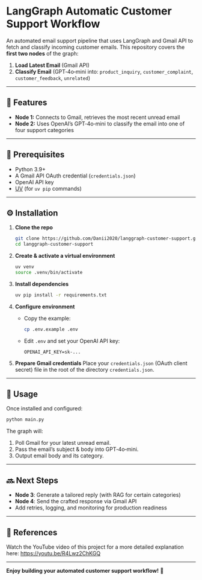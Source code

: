 # LangGraph Automatic Customer Support Workflow

An automated email support pipeline that uses LangGraph and Gmail API to fetch and classify incoming customer emails.
This repository covers the **first two nodes** of the graph:

1. **Load Latest Email** (Gmail API)
2. **Classify Email** (GPT‑4o‑mini into: `product_inquiry`, `customer_complaint`, `customer_feedback`, `unrelated`)

---

## 🚀 Features

* **Node 1:** Connects to Gmail, retrieves the most recent unread email
* **Node 2:** Uses OpenAI’s GPT‑4o‑mini to classify the email into one of four support categories

---

## 🧰 Prerequisites

* Python 3.9+
* A Gmail API OAuth credential (`credentials.json`)
* OpenAI API key
* [UV](https://github.com/astral-sh/uv) (for `uv pip` commands)

---

## ⚙️ Installation

1. **Clone the repo**

   ```bash
   git clone https://github.com/Danii2020/langgraph-customer-support.git
   cd langgraph-customer-support
   ```

2. **Create & activate a virtual environment**

   ```bash
   uv venv
   source .venv/bin/activate
   ```

3. **Install dependencies**

   ```bash
   uv pip install -r requirements.txt
   ```

4. **Configure environment**

   * Copy the example:

     ```bash
     cp .env.example .env
     ```
   * Edit `.env` and set your OpenAI API key:

     ```
     OPENAI_API_KEY=sk-...
     ```

5. **Prepare Gmail credentials**
   Place your `credentials.json` (OAuth client secret) file in the root of the directory `credentials.json`.

---

## 📝 Usage

Once installed and configured:

```bash
python main.py
```

The graph will:

1. Poll Gmail for your latest unread email.
2. Pass the email’s subject & body into GPT‑4o‑mini.
3. Output email body and its category.

---

## 🔜 Next Steps

* **Node 3**: Generate a tailored reply (with RAG for certain categories)
* **Node 4**: Send the crafted response via Gmail API
* Add retries, logging, and monitoring for production readiness

---

## 📖 References

Watch the YouTube video of this project for a more detailed explanation here: https://youtu.be/R4Lwz2ChKGQ

---

**Enjoy building your automated customer support workflow!** 🚀
